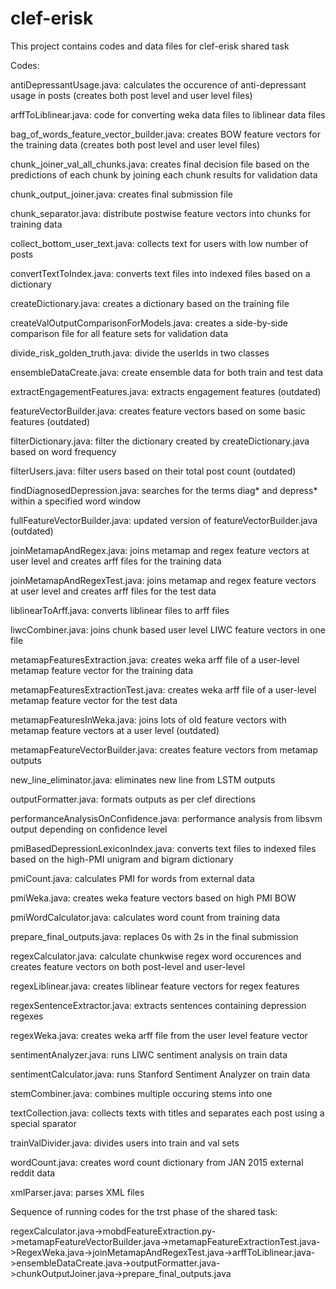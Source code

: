 # clef-erisk
This project contains codes and data files for clef-erisk shared task

Codes:

antiDepressantUsage.java: calculates the occurence of anti-depressant usage in posts (creates both post level and user level files)

arffToLiblinear.java: code for converting weka data files to liblinear data files

bag_of_words_feature_vector_builder.java: creates BOW feature vectors for the training data (creates both post level and user level files)

chunk_joiner_val_all_chunks.java: creates final decision file based on the predictions of each chunk by joining each chunk results for validation data

chunk_output_joiner.java: creates final submission file

chunk_separator.java: distribute postwise feature vectors into chunks for training data

collect_bottom_user_text.java: collects text for users with low number of posts

convertTextToIndex.java: converts text files into indexed files based on a dictionary

createDictionary.java: creates a dictionary based on the training file

createValOutputComparisonForModels.java: creates a side-by-side comparison file for all feature sets for validation data

divide_risk_golden_truth.java: divide the userIds in two classes

ensembleDataCreate.java: create ensemble data for both train and test data

extractEngagementFeatures.java: extracts engagement features (outdated)

featureVectorBuilder.java: creates feature vectors based on some basic features (outdated)

filterDictionary.java: filter the dictionary created by createDictionary.java based on word frequency

filterUsers.java: filter users based on their total post count (outdated)

findDiagnosedDepression.java: searches for the terms diag\* and depress\* within a specified word window

fullFeatureVectorBuilder.java: updated version of featureVectorBuilder.java (outdated)

joinMetamapAndRegex.java: joins metamap and regex feature vectors at user level and creates arff files for the training data

joinMetamapAndRegexTest.java: joins metamap and regex feature vectors at user level and creates arff files for the test data

liblinearToArff.java: converts liblinear files to arff files

liwcCombiner.java: joins chunk based user level LIWC feature vectors in one file

metamapFeaturesExtraction.java: creates weka arff file of a user-level metamap feature vector for the training data

metamapFeaturesExtractionTest.java: creates weka arff file of a user-level metamap feature vector for the test data

metamapFeaturesInWeka.java: joins lots of old feature vectors with metamap feature vectors at a user level (outdated)

metamapFeatureVectorBuilder.java: creates feature vectors from metamap outputs

new_line_eliminator.java: eliminates new line from LSTM outputs

outputFormatter.java: formats outputs as per clef directions

performanceAnalysisOnConfidence.java: performance analysis from libsvm output depending on confidence level

pmiBasedDepressionLexiconIndex.java: converts text files to indexed files based on the high-PMI unigram and bigram dictionary

pmiCount.java: calculates PMI for words from external data

pmiWeka.java: creates weka feature vectors based on high PMI BOW

pmiWordCalculator.java: calculates word count from training data

prepare_final_outputs.java: replaces 0s with 2s in the final submission

regexCalculator.java: calculate chunkwise regex word occurences and creates feature vectors on both post-level and user-level

regexLiblinear.java: creates liblinear feature vectors for regex features

regexSentenceExtractor.java: extracts sentences containing depression regexes

regexWeka.java: creates weka arff file from the user level feature vector

sentimentAnalyzer.java: runs LIWC sentiment analysis on train data

sentimentCalculator.java: runs Stanford Sentiment Analyzer on train data

stemCombiner.java: combines multiple occuring stems into one

textCollection.java: collects texts with titles and separates each post using a special sparator

trainValDivider.java: divides users into train and val sets

wordCount.java: creates word count dictionary from JAN 2015 external reddit data

xmlParser.java: parses XML files 


Sequence of running codes for the trst phase of the shared task:

regexCalculator.java->mobdFeatureExtraction.py->metamapFeatureVectorBuilder.java->metamapFeatureExtractionTest.java->RegexWeka.java->joinMetamapAndRegexTest.java->arffToLiblinear.java->ensembleDataCreate.java->outputFormatter.java->chunkOutputJoiner.java->prepare_final_outputs.java








